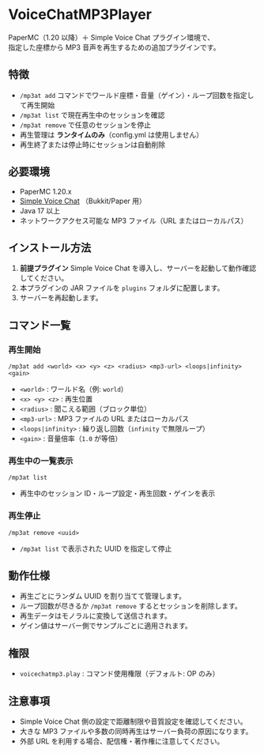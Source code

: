 # VoiceChatMP3Player

PaperMC（1.20 以降）＋ Simple Voice Chat プラグイン環境で、  
指定した座標から MP3 音声を再生するための追加プラグインです。

## 特徴
- `/mp3at add` コマンドでワールド座標・音量（ゲイン）・ループ回数を指定して再生開始
- `/mp3at list` で現在再生中のセッションを確認
- `/mp3at remove` で任意のセッションを停止
- 再生管理は **ランタイムのみ**（config.yml は使用しません）
- 再生終了または停止時にセッションは自動削除

## 必要環境
- PaperMC 1.20.x
- [Simple Voice Chat](https://modrinth.com/plugin/simple-voice-chat) （Bukkit/Paper 用）
- Java 17 以上
- ネットワークアクセス可能な MP3 ファイル（URL またはローカルパス）

## インストール方法
1. **前提プラグイン** Simple Voice Chat を導入し、サーバーを起動して動作確認してください。
2. 本プラグインの JAR ファイルを `plugins` フォルダに配置します。
3. サーバーを再起動します。

## コマンド一覧

### 再生開始
```
/mp3at add <world> <x> <y> <z> <radius> <mp3-url> <loops|infinity> <gain>
```
- `<world>` : ワールド名（例: `world`）
- `<x> <y> <z>` : 再生位置
- `<radius>` : 聞こえる範囲（ブロック単位）
- `<mp3-url>` : MP3 ファイルの URL またはローカルパス
- `<loops|infinity>` : 繰り返し回数（`infinity` で無限ループ）
- `<gain>` : 音量倍率（`1.0` が等倍）
### 再生中の一覧表示
```
/mp3at list
```
- 再生中のセッション ID・ループ設定・再生回数・ゲインを表示

### 再生停止
```
/mp3at remove <uuid>
```
- `/mp3at list` で表示された UUID を指定して停止

## 動作仕様
- 再生ごとにランダム UUID を割り当てて管理します。
- ループ回数が尽きるか `/mp3at remove` するとセッションを削除します。
- 再生データはモノラルに変換して送信されます。
- ゲイン値はサーバー側でサンプルごとに適用されます。

## 権限
- `voicechatmp3.play` : コマンド使用権限（デフォルト: OP のみ）

## 注意事項
- Simple Voice Chat 側の設定で距離制限や音質設定を確認してください。
- 大きな MP3 ファイルや多数の同時再生はサーバー負荷の原因になります。
- 外部 URL を利用する場合、配信権・著作権に注意してください。
